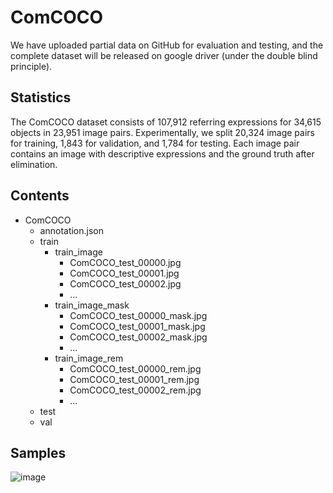 # ComCOCO
We have uploaded partial data on GitHub for evaluation and testing, and the complete dataset will be released on google driver (under the double blind principle).

## Statistics

The ComCOCO dataset consists of 107,912 referring expressions for 34,615 objects in 23,951 image pairs. Experimentally, we split 20,324 image pairs for training, 1,843 for validation, and 1,784 for testing. Each image pair contains an image with descriptive expressions and the ground truth after elimination. 

## Contents

* ComCOCO
  * annotation.json
  * train
    * train_image
      * ComCOCO_test_00000.jpg
      * ComCOCO_test_00001.jpg
      * ComCOCO_test_00002.jpg
      * ...
    * train_image_mask
      * ComCOCO_test_00000_mask.jpg
      * ComCOCO_test_00001_mask.jpg
      * ComCOCO_test_00002_mask.jpg
      * ...
    * train_image_rem
      * ComCOCO_test_00000_rem.jpg
      * ComCOCO_test_00001_rem.jpg
      * ComCOCO_test_00002_rem.jpg
      * ...
  * test
  * val

## Samples
![image](https://github.com/ROR-source/ComCOCO-SAHM/blob/main/ComCOCO/samples.png)
